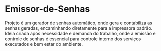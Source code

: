 # Emissor-de-Senhas
Projeto é um gerador de senhas automático, onde gera e contabiliza as senhas geradas, encaminhando diretamente para a impressora padrão.
Ideia criada após necessidade e demanda do trabalho, onde a emissão e controle de senhas é essencial para controle interno dos serviços executados e bem estar do ambiente.
